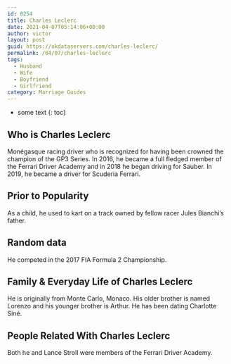 ```yaml
---
id: 8254
title: Charles Leclerc
date: 2021-04-07T05:14:06+00:00
author: victor
layout: post
guid: https://ukdataservers.com/charles-leclerc/
permalink: /04/07/charles-leclerc
tags:
  - Husband
  - Wife
  - Boyfriend
  - Girlfriend
category: Marriage Guides
---
```


* some text
{: toc}


## Who is Charles Leclerc



Monégasque racing driver who is recognized for having been crowned the champion of the GP3 Series. In 2016, he became a full fledged member of the Ferrari Driver Academy and in 2018 he began driving for Sauber. In 2019, he became a driver for Scuderia Ferrari.

                
                
                
## Prior to Popularity



As a child, he used to kart on a track owned by fellow racer Jules Bianchi&#8217;s father. 

                
                
                
## Random data



He competed in the 2017 FIA Formula 2 Championship. 

                
                
                
## Family & Everyday Life of Charles Leclerc



He is originally from Monte Carlo, Monaco. His older brother is named Lorenzo and his younger brother is Arthur. He has been dating Charlotte Siné.

                
                
                
## People Related With Charles Leclerc



Both he and Lance Stroll were members of the Ferrari Driver Academy. 

                
              
            
          
          
          